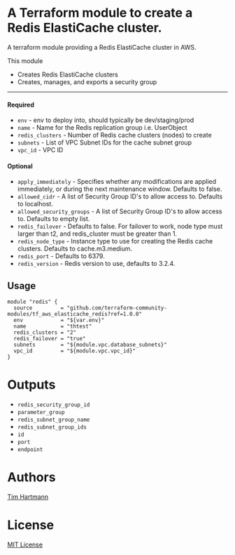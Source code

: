 A Terraform module to create a Redis ElastiCache cluster.
===========

A terraform module providing a Redis ElastiCache cluster in AWS.

This module

- Creates Redis ElastiCache clusters
- Creates, manages, and exports a security group

----------------------
#### Required
- `env` - env to deploy into, should typically be dev/staging/prod
- `name` - Name for the Redis replication group i.e. UserObject
- `redis_clusters` - Number of Redis cache clusters (nodes) to create
- `subnets` - List of VPC Subnet IDs for the cache subnet group
- `vpc_id`  - VPC ID


#### Optional

- `apply_immediately` - Specifies whether any modifications are applied immediately, or during the next maintenance window. Defaults to false.
- `allowed_cidr` - A list of Security Group ID's to allow access to. Defaults to localhost.
- `allowed_security_groups` - A list of Security Group ID's to allow access to. Defaults to empty list.
- `redis_failover` - Defaults to false. For failover to work, node type must larger than t2, and redis_cluster must be greater than 1.
- `redis_node_type` - Instance type to use for creating the Redis cache clusters. Defaults to cache.m3.medium.
- `redis_port` - Defaults to 6379.
- `redis_version` - Redis version to use, defaults to 3.2.4.

Usage
-----

```hcl
module "redis" {
  source         = "github.com/terraform-community-modules/tf_aws_elasticache_redis?ref=1.0.0"
  env            = "${var.env}"
  name           = "thtest"
  redis_clusters = "2"
  redis_failover = "true"
  subnets        = "${module.vpc.database_subnets}"
  vpc_id         = "${module.vpc.vpc_id}"
}
```

Outputs
=======

- `redis_security_group_id`
- `parameter_group`
- `redis_subnet_group_name`
- `redis_subnet_group_ids`
- `id`
- `port`
- `endpoint`


Authors
=======

[Tim Hartmann](https://github.com/tfhartmann)

License
=======

[MIT License](LICENSE)
